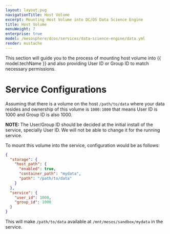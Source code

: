 ```yaml
---
layout: layout.pug
navigationTitle: Host Volume 
excerpt: Mounting Host Volume into DC/OS Data Science Engine
title: Host Volume
menuWeight: 7
enterprise: true
model: /mesosphere/dcos/services/data-science-engine/data.yml
render: mustache
---
```


This section will guide you to the process of mounting host volume into {{ model.techName }} and also providing User ID or Group ID to match necessary permissions.

# Service Configurations

Assuming that there is a volume on the host `/path/to/data` where your data resides and ownership of this volume is `1000:1000` that means User ID is 1000 and Group ID is also 1000.

<p class="message--note"><strong>NOTE: </strong> The User/Group ID should be decided at the initial install of the service, specially User ID. We will not be able to change it for the running service.</p>

To mount this volume into the service, configuration would be as follows:

```json
{
  "storage": {
    "host_path": {
      "enabled": true,
      "container_path": "mydata",
      "path": "/path/to/data"
    }
  },
  "service": {
    "user_id": 1000,
    "group_id": 1000
  }
}
```

This will make `/path/to/data` available at `/mnt/mesos/sandbox/mydata` in the service.
